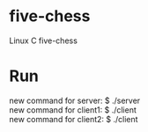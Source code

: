 # five-chess
Linux C five-chess

# Run 
new command for server:
$ ./server  
new command for client1:
$ ./client   
new command for client2:
$ ./client  
